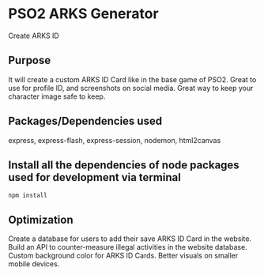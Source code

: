 # PSO2 ARKS Generator

Create ARKS ID

## Purpose

It will create a custom ARKS ID Card like in the base game of PSO2. Great to use for profile ID, and screenshots on social media. Great way to keep your character image safe to keep.

## Packages/Dependencies used 

express, express-flash, express-session, nodemon, html2canvas

## Install all the dependencies of node packages used for development via terminal

```
npm install
```

## Optimization

Create a database for users to add their save ARKS ID Card in the website. Build an API to counter-measure illegal activities in the website database. Custom background color for ARKS ID Cards. Better visuals on smaller mobile devices.